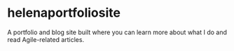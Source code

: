 # helenaportfoliosite
A portfolio and blog site built where you can learn more about what I do and read Agile-related articles.
